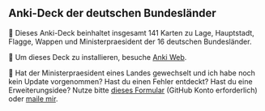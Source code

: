 ## Anki-Deck der deutschen Bundesländer

:page_with_curl: Dieses Anki-Deck beinhaltet insgesamt 141 Karten zu Lage, Hauptstadt, Flagge, Wappen und Ministerpraesident der 16 deutschen Bundesländer.

:floppy_disk: Um dieses Deck zu installieren, besuche [Anki Web](https://ankiweb.net/shared/info/1443035635).

:loudspeaker: Hat der Ministerpraesident eines Landes gewechselt und ich habe noch kein Update vorgenommen? Hast du einen Fehler entdeckt? Hast du eine Erweiterungsidee? Nutze bitte [dieses Formular](https://github.com/loelschlaeger/ankidecks/issues/new?assignees=&labels=Deck&template=deck.md) (GitHub Konto erforderlich) oder [maile mir](mailto:oelschlaeger.lennart@gmail.com?subject=Anki%20Decks). 
